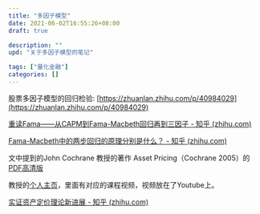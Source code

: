 ```yaml
---
title: "多因子模型"
date: 2021-06-02T16:55:26+08:00
draft: true

description: ""
upd: "关于多因子模型的笔记"

tags: ["量化金融"]
categories: []
---
```


<!--more-->

股票多因子模型的回归检验: [https://zhuanlan.zhihu.com/p/40984029](https://zhuanlan.zhihu.com/p/40984029)

[重读Fama——从CAPM到Fama-Macbeth回归再到三因子 - 知乎 (zhihu.com)](https://zhuanlan.zhihu.com/p/131533515)

[Fama-Macbeth中的两步回归的原理分别是什么？ - 知乎 (zhihu.com)](https://www.zhihu.com/question/53768802/answer/460969682)

文中提到的John Cochrane 教授的著作 Asset Pricing（Cochrane 2005）的[PDF高清版](https://wuhao.ink/Finance/AssetPricingCochrane2005.pdf)

教授的[个人主页](https://www.johnhcochrane.com/asset-pricing)，里面有对应的课程视频，视频放在了Youtube上。





[实证资产定价理论新进展 - 知乎 (zhihu.com)](https://zhuanlan.zhihu.com/p/334415399)
